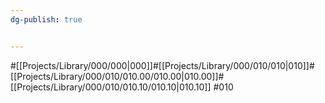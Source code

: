 ```yaml
---
dg-publish: true


---
```

#[[Projects/Library/000/000\|000]]#[[Projects/Library/000/010/010\|010]]#[[Projects/Library/000/010/010.00/010.00\|010.00]]#[[Projects/Library/000/010/010.10/010.10\|010.10]]
#010
